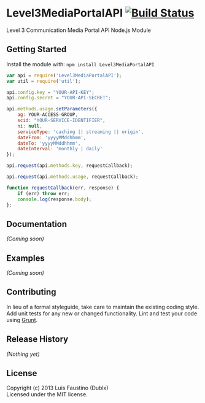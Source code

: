 # Level3MediaPortalAPI [![Build Status](https://secure.travis-ci.org/dublx/Level3MediaPortalAPI.png?branch=master)](http://travis-ci.org/dublx/Level3MediaPortalAPI)

Level 3 Communication Media Portal API Node.js Module

## Getting Started
Install the module with: `npm install Level3MediaPortalAPI`

```javascript
var api = require('Level3MediaPortalAPI');
var util = require('util');

api.config.key = "YOUR-API-KEY";
api.config.secret = "YOUR-API-SECRET";

api.methods.usage.setParameters({
	ag: YOUR-ACCESS-GROUP,
	scid: "YOUR-SERVICE-IDENTIFIER",
	ni: null,
	serviceType: 'caching || streaming || origin',
	dateFrom: 'yyyyMMddhhmm',
	dateTo: 'yyyyMMddhhmm',
	dateInterval: 'monthly | daily'
});

api.request(api.methods.key, requestCallback);

api.request(api.methods.usage, requestCallback);

function requestCallback(err, response) {
	if (err) throw err;
	console.log(response.body);
};
```

## Documentation
_(Coming soon)_

## Examples
_(Coming soon)_

## Contributing
In lieu of a formal styleguide, take care to maintain the existing coding style. Add unit tests for any new or changed functionality. Lint and test your code using [Grunt](http://gruntjs.com/).

## Release History
_(Nothing yet)_

## License
Copyright (c) 2013 Luis Faustino (Dublx)  
Licensed under the MIT license.
